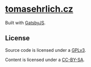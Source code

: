# [tomasehrlich.cz](https://tomasehrlich.cz)

Built with [GatsbyJS](https://www.gatsbyjs.org/).

## License

Source code is licensed under a [GPLv3](./LICENCE).

Content is licensed under a [CC-BY-SA](https://creativecommons.org/licenses/by-sa/4.0/).
